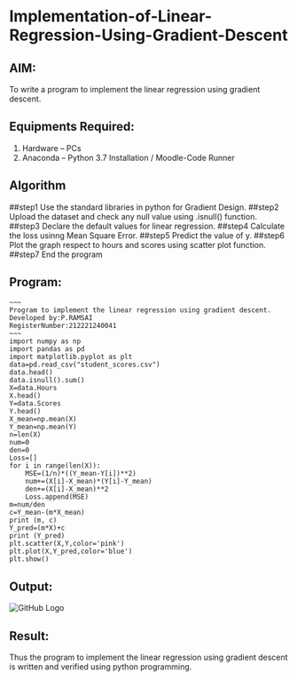 # Implementation-of-Linear-Regression-Using-Gradient-Descent

## AIM:
To write a program to implement the linear regression using gradient descent.

## Equipments Required:
1. Hardware – PCs
2. Anaconda – Python 3.7 Installation / Moodle-Code Runner

## Algorithm
##step1
Use the standard libraries in python for Gradient Design.
##step2
Upload the dataset and check any null value using .isnull() function.
##step3
Declare the default values for linear regression.
##step4
Calculate the loss usinng Mean Square Error.
##step5
Predict the value of y.
##step6
Plot the graph respect to hours and scores using scatter plot function.
##step7
End the program

## Program:
```
~~~
Program to implement the linear regression using gradient descent.
Developed by:P.RAMSAI 
RegisterNumber:212221240041
~~~
import numpy as np
import pandas as pd
import matplotlib.pyplot as plt
data=pd.read_csv("student_scores.csv")
data.head()
data.isnull().sum()
X=data.Hours
X.head()
Y=data.Scores
Y.head()
X_mean=np.mean(X)
Y_mean=np.mean(Y)
n=len(X)
num=0
den=0
Loss=[]
for i in range(len(X)):
    MSE=(1/n)*((Y_mean-Y[i])**2)
    num+=(X[i]-X_mean)*(Y[i]-Y_mean)
    den+=(X[i]-X_mean)**2
    Loss.append(MSE)
m=num/den
c=Y_mean-(m*X_mean)
print (m, c)
Y_pred=(m*X)+c
print (Y_pred)
plt.scatter(X,Y,color='pink')
plt.plot(X,Y_pred,color='blue')
plt.show()
```

## Output:
![GitHub Logo](/ml1/logo.png)

## Result:
Thus the program to implement the linear regression using gradient descent is written and verified using python programming.
